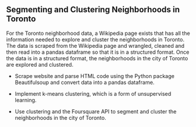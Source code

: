 Segmenting and Clustering Neighborhoods in Toronto
--------------------------------------------------

For the Toronto neighborhood data, a Wikipedia page exists that has all the
information needed to explore and cluster the neighborhoods in Toronto. The data
is scraped from the Wikipedia page and wrangled, cleaned and then read into a
pandas dataframe so that it is in a structured format. Once the data is in a
structured format, the neighborhoods in the city of Toronto are explored and
clustered.

-   Scrape website and parse HTML code using the Python package Beautifulsoup
    and convert data into a pandas dataframe.

-   Implement k-means clustering, which is a form of unsupervised learning.

-   Use clustering and the Foursquare API to segment and cluster the
    neighborhoods in the city of Toronto.
